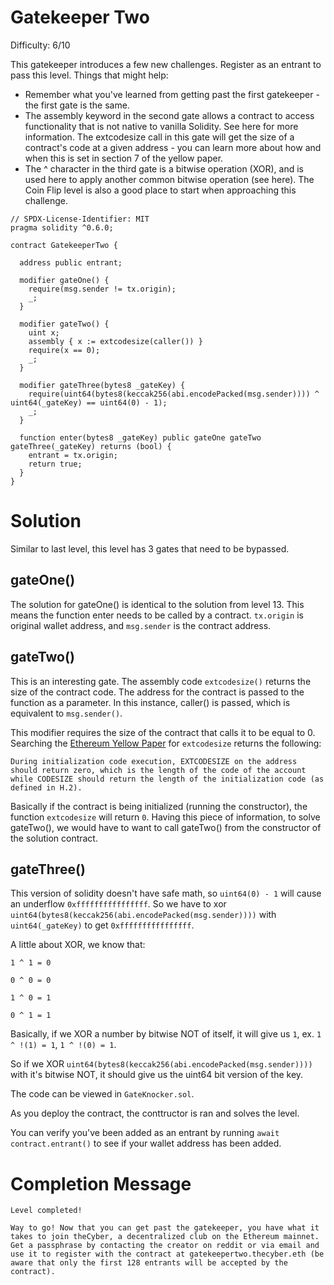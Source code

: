 # Gatekeeper Two
Difficulty: 6/10

This gatekeeper introduces a few new challenges. Register as an entrant to pass this level.
Things that might help:

* Remember what you've learned from getting past the first gatekeeper - the first gate is the same.
* The assembly keyword in the second gate allows a contract to access functionality that is not native to vanilla Solidity. See here for more information. The extcodesize call in this gate will get the size of a contract's code at a given address - you can learn more about how and when this is set in section 7 of the yellow paper.
* The ^ character in the third gate is a bitwise operation (XOR), and is used here to apply another common bitwise operation (see here). The Coin Flip level is also a good place to start when approaching this challenge.


``` Solidity
// SPDX-License-Identifier: MIT
pragma solidity ^0.6.0;

contract GatekeeperTwo {

  address public entrant;

  modifier gateOne() {
    require(msg.sender != tx.origin);
    _;
  }

  modifier gateTwo() {
    uint x;
    assembly { x := extcodesize(caller()) }
    require(x == 0);
    _;
  }

  modifier gateThree(bytes8 _gateKey) {
    require(uint64(bytes8(keccak256(abi.encodePacked(msg.sender)))) ^ uint64(_gateKey) == uint64(0) - 1);
    _;
  }

  function enter(bytes8 _gateKey) public gateOne gateTwo gateThree(_gateKey) returns (bool) {
    entrant = tx.origin;
    return true;
  }
}
```


# Solution
Similar to last level, this level has 3 gates that need to be bypassed.

## gateOne()
The solution for gateOne() is identical to the solution from level 13. This means the function enter needs to be called by a contract. `tx.origin` is original wallet address, and `msg.sender` is the contract address. 

## gateTwo()
This is an interesting gate. The assembly code `extcodesize()` returns the size of the contract code. The address for the contract is passed to the function as a parameter. In this instance, caller() is passed, which is equivalent to `msg.sender()`. 

This modifier requires the size of the contract that calls it to be equal to 0. Searching the [Ethereum Yellow Paper](https://ethereum.github.io/yellowpaper/paper.pdf) for `extcodesize` returns the following:

```
During initialization code execution, EXTCODESIZE on the address should return zero, which is the length of the code of the account while CODESIZE should return the length of the initialization code (as defined in H.2).
```

Basically if the contract is being initialized (running the constructor), the function `extcodesize` will return `0`. Having this piece of information, to solve gateTwo(), we would have to  want to call gateTwo() from the constructor of the solution contract.


## gateThree()
This version of solidity doesn't have safe math, so `uint64(0) - 1` will cause an underflow `0xffffffffffffffff`. So we have to xor `uint64(bytes8(keccak256(abi.encodePacked(msg.sender))))` with `uint64(_gateKey)` to get `0xffffffffffffffff`. 

A little about XOR, we know that:

`1 ^ 1 = 0`

`0 ^ 0 = 0`

`1 ^ 0 = 1`

`0 ^ 1 = 1`

Basically, if we XOR a number by bitwise NOT of itself, it will give us `1`, ex. `1 ^ !(1) = 1`, `1 ^ !(0) = 1`.

So if we XOR `uint64(bytes8(keccak256(abi.encodePacked(msg.sender))))` with it's bitwise NOT, it should give us the uint64 bit version of the key.

The code can be viewed in `GateKnocker.sol`.

As you deploy the contract, the conttructor is ran and solves the level. 

You can verify you've been added as an entrant by running `await contract.entrant()` to see if your wallet address has been added.

# Completion Message
```
Level completed!

Way to go! Now that you can get past the gatekeeper, you have what it takes to join theCyber, a decentralized club on the Ethereum mainnet. Get a passphrase by contacting the creator on reddit or via email and use it to register with the contract at gatekeepertwo.thecyber.eth (be aware that only the first 128 entrants will be accepted by the contract).
```

